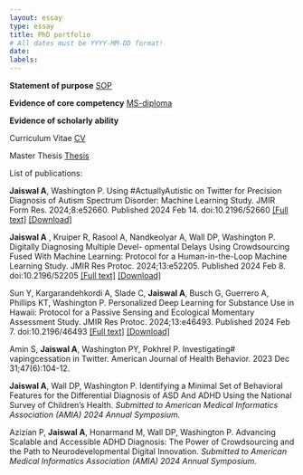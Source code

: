 ```yaml
---
layout: essay
type: essay
title: PhD portfolio
# All dates must be YYYY-MM-DD format!
date: 
labels:
---
```


**Statement of purpose**
<a href="https://jaiswal-aditi.github.io/PDF/PhD-SOP.pdf">SOP</a>

**Evidence of core competency** 
<a href="https://jaiswal-aditi.github.io/PDF/Aditi-MS-degree.pdf">MS-diploma</a>

**Evidence of scholarly ability**

Curriculum Vitae
<a href="https://jaiswal-aditi.github.io/PDF/Aditi_CV.pdf">CV</a>

Master Thesis
<a href="https://jaiswal-aditi.github.io/PDF/AditiJaiswal-thesis.pdf">Thesis</a>

List of publications:

**Jaiswal A**, Washington P. Using #ActuallyAutistic on Twitter for Precision Diagnosis of Autism Spectrum Disorder: Machine Learning Study. JMIR Form Res. 2024;8:e52660. Published 2024 Feb 14. doi:10.2196/52660 [[Full text]](https://formative.jmir.org/2024/1/e52660) [[Download]](https://formative.jmir.org/2024/1/e52660/PDF)

**Jaiswal A** , Kruiper R, Rasool A, Nandkeolyar A, Wall DP, Washington P. Digitally Diagnosing Multiple Devel- opmental Delays Using Crowdsourcing Fused With Machine Learning: Protocol for a Human-in-the-Loop Machine Learning Study. JMIR Res Protoc. 2024;13:e52205. Published 2024 Feb 8. doi:10.2196/52205 [[Full text]](https://www.researchprotocols.org/2024/1/e52205) [[Download]](https://www.researchprotocols.org/2024/1/e52205/PDF)

Sun Y, Kargarandehkordi A, Slade C, **Jaiswal A**, Busch G, Guerrero A, Phillips KT, Washington P. Personalized Deep Learning for Substance Use in Hawaii: Protocol for a Passive Sensing and Ecological Momentary Assessment Study. JMIR Res Protoc. 2024;13:e46493. Published 2024 Feb 7. doi:10.2196/46493 [[Full text]](https://www.researchprotocols.org/2024/1/e46493) [[Download]](https://www.researchprotocols.org/2024/1/e46493/PDF)

Amin S, **Jaiswal A**, Washington PY, Pokhrel P. Investigating# vapingcessation in Twitter. American Journal of Health Behavior. 2023 Dec 31;47(6):104-12.

**Jaiswal A**, Wall DP, Washington P. Identifying a Minimal Set of Behavioral Features for the Differential Diagnosis of ASD And ADHD Using the National Survey of Children’s Health. *Submitted to American Medical Informatics Association (AMIA) 2024 Annual Symposium.*

Azizian P, **Jaiswal A**, Honarmand M, Wall DP, Washington P. Advancing Scalable and Accessible ADHD Diagnosis: The Power of Crowdsourcing and the Path to Neurodevelopmental Digital Innovation. *Submitted to American Medical Informatics Association (AMIA) 2024 Annual Symposium.*

